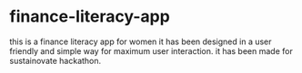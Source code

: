 # finance-literacy-app
this is a finance literacy app for women
it has been designed in a user friendly and simple way for maximum user interaction.
it has been made for sustainovate hackathon.
